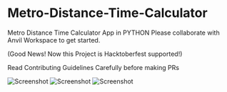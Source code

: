 # Metro-Distance-Time-Calculator
Metro Distance Time Calculator App in PYTHON 
Please collaborate with Anvil Workspace to get started. 

(Good News! Now this Project is Hacktoberfest supported!)

Read Contributing Guidelines Carefully before making PRs

![Screenshot](https://github.com/utk7/Task-Time-Calculator/blob/master/Screenshot%20(135).png?raw=true)
![Screenshot](https://github.com/utk7/Task-Time-Calculator/blob/master/Screenshot%20(136).png?raw=true)
![Screenshot](https://github.com/utk7/Task-Time-Calculator/blob/master/Screenshot%20(137).png?raw=true)
